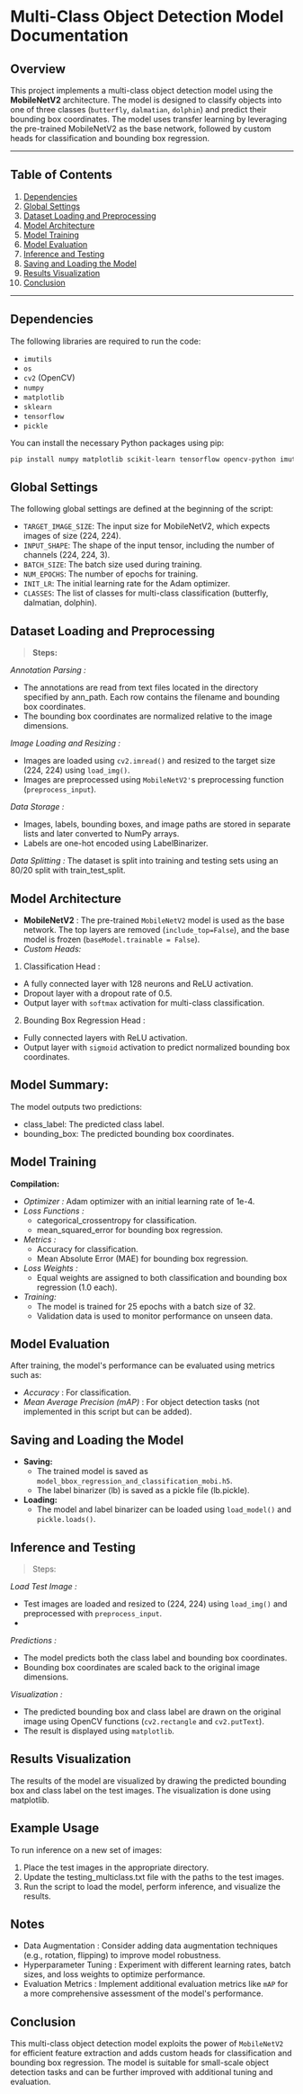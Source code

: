 # Multi-Class Object Detection Model Documentation

## Overview

This project implements a multi-class object detection model using the **MobileNetV2** architecture. The model is designed to classify objects into one of three classes (`butterfly`, `dalmatian`, `dolphin`) and predict their bounding box coordinates. The model uses transfer learning by leveraging the pre-trained MobileNetV2 as the base network, followed by custom heads for classification and bounding box regression.

---

## Table of Contents

1. [Dependencies](#dependencies)
2. [Global Settings](#global-settings)
3. [Dataset Loading and Preprocessing](#dataset-loading-and-preprocessing)
4. [Model Architecture](#model-architecture)
5. [Model Training](#model-training)
6. [Model Evaluation](#model-evaluation)
7. [Inference and Testing](#inference-and-testing)
8. [Saving and Loading the Model](#saving-and-loading-the-model)
9. [Results Visualization](#results-visualization)
10. [Conclusion](#conclusion)

---

## Dependencies

The following libraries are required to run the code:

- `imutils`
- `os`
- `cv2` (OpenCV)
- `numpy`
- `matplotlib`
- `sklearn`
- `tensorflow`
- `pickle`

You can install the necessary Python packages using pip:

```bash
pip install numpy matplotlib scikit-learn tensorflow opencv-python imutils
```

## Global Settings

The following global settings are defined at the beginning of the script:

- `TARGET_IMAGE_SIZE`: The input size for MobileNetV2, which expects images of size (224, 224).
- `INPUT_SHAPE`: The shape of the input tensor, including the number of channels (224, 224, 3).
- `BATCH_SIZE`: The batch size used during training.
- `NUM_EPOCHS`: The number of epochs for training.
- `INIT_LR`: The initial learning rate for the Adam optimizer.
- `CLASSES`: The list of classes for multi-class classification (butterfly, dalmatian, dolphin).

## Dataset Loading and Preprocessing
>**Steps:**

*Annotation Parsing :*

- The annotations are read from text files located in the directory specified by ann_path. Each row contains the filename and bounding box coordinates.
- The bounding box coordinates are normalized relative to the image dimensions.
  
*Image Loading and Resizing :*

- Images are loaded using `cv2.imread()` and resized to the target size (224, 224) using `load_img()`.
- Images are preprocessed using `MobileNetV2'`s preprocessing function (`preprocess_input`).
  
*Data Storage :*

- Images, labels, bounding boxes, and image paths are stored in separate lists and later converted to NumPy arrays.
- Labels are one-hot encoded using LabelBinarizer.
  
*Data Splitting :*
The dataset is split into training and testing sets using an 80/20 split with train_test_split.

## Model Architecture

- **MobileNetV2** : The pre-trained `MobileNetV2` model is used as the base network. The top layers are removed (`include_top=False`), and the base model is frozen (`baseModel.trainable = False`).
- *Custom Heads:*
1. Classification Head :
   
- A fully connected layer with 128 neurons and ReLU activation.
- Dropout layer with a dropout rate of 0.5.
- Output layer with `softmax` activation for multi-class classification.
  
2. Bounding Box Regression Head :
  
- Fully connected layers with ReLU activation.
- Output layer with `sigmoid` activation to predict normalized bounding box coordinates.
  
## Model Summary:

The model outputs two predictions:

- class_label: The predicted class label.
- bounding_box: The predicted bounding box coordinates.

## Model Training

**Compilation:**
- *Optimizer :* Adam optimizer with an initial learning rate of 1e-4.
- *Loss Functions :*
  - categorical_crossentropy for classification.
  - mean_squared_error for bounding box regression.
- *Metrics :*
  - Accuracy for classification.
  - Mean Absolute Error (MAE) for bounding box regression.
- *Loss Weights :*
  - Equal weights are assigned to both classification and bounding box regression (1.0 each).
- *Training:*
  - The model is trained for 25 epochs with a batch size of 32.
  - Validation data is used to monitor performance on unseen data.

## Model Evaluation
After training, the model's performance can be evaluated using metrics such as:

- *Accuracy* : For classification.
- *Mean Average Precision (mAP)* : For object detection tasks (not implemented in this script but can be added).

## Saving and Loading the Model
- **Saving:**
  - The trained model is saved as `model_bbox_regression_and_classification_mobi.h5`.
  - The label binarizer (lb) is saved as a pickle file (lb.pickle).
- **Loading:**
  - The model and label binarizer can be loaded using `load_model()` and `pickle.loads()`.
 
## Inference and Testing
>Steps:

*Load Test Image :*
- Test images are loaded and resized to (224, 224) using `load_img()` and preprocessed with `preprocess_input`.
- 
*Predictions :*
- The model predicts both the class label and bounding box coordinates.
- Bounding box coordinates are scaled back to the original image dimensions.
  
*Visualization :*

- The predicted bounding box and class label are drawn on the original image using OpenCV functions (`cv2.rectangle` and `cv2.putText`).
- The result is displayed using `matplotlib`.

## Results Visualization

The results of the model are visualized by drawing the predicted bounding box and class label on the test images. The visualization is done using matplotlib.

## Example Usage
To run inference on a new set of images:

1. Place the test images in the appropriate directory.
2. Update the testing_multiclass.txt file with the paths to the test images.
3. Run the script to load the model, perform inference, and visualize the results.

## Notes
- Data Augmentation : Consider adding data augmentation techniques (e.g., rotation, flipping) to improve model robustness.
- Hyperparameter Tuning : Experiment with different learning rates, batch sizes, and loss weights to optimize performance.
- Evaluation Metrics : Implement additional evaluation metrics like `mAP` for a more comprehensive assessment of the model's performance.

## Conclusion
This multi-class object detection model exploits the power of `MobileNetV2` for efficient feature extraction and adds custom heads for classification and bounding box regression. The model is suitable for small-scale object detection tasks and can be further improved with additional tuning and evaluation.
